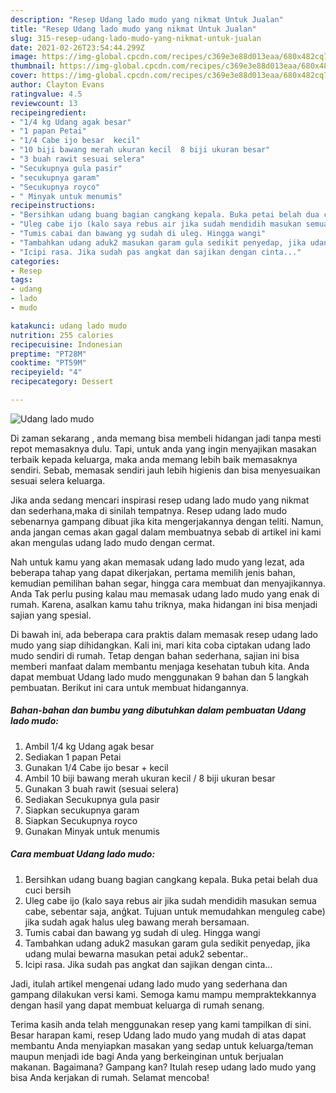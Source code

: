 ```yaml
---
description: "Resep Udang lado mudo yang nikmat Untuk Jualan"
title: "Resep Udang lado mudo yang nikmat Untuk Jualan"
slug: 315-resep-udang-lado-mudo-yang-nikmat-untuk-jualan
date: 2021-02-26T23:54:44.299Z
image: https://img-global.cpcdn.com/recipes/c369e3e88d013eaa/680x482cq70/udang-lado-mudo-foto-resep-utama.jpg
thumbnail: https://img-global.cpcdn.com/recipes/c369e3e88d013eaa/680x482cq70/udang-lado-mudo-foto-resep-utama.jpg
cover: https://img-global.cpcdn.com/recipes/c369e3e88d013eaa/680x482cq70/udang-lado-mudo-foto-resep-utama.jpg
author: Clayton Evans
ratingvalue: 4.5
reviewcount: 13
recipeingredient:
- "1/4 kg Udang agak besar"
- "1 papan Petai"
- "1/4 Cabe ijo besar  kecil"
- "10 biji bawang merah ukuran kecil  8 biji ukuran besar"
- "3 buah rawit sesuai selera"
- "Secukupnya gula pasir"
- "secukupnya garam"
- "Secukupnya royco"
- " Minyak untuk menumis"
recipeinstructions:
- "Bersihkan udang buang bagian cangkang kepala. Buka petai belah dua cuci bersih"
- "Uleg cabe ijo (kalo saya rebus air jika sudah mendidih masukan semua cabe, sebentar saja, anģkat. Tujuan untuk memudahkan menguleg cabe) jika sudah agak halus uleg bawang merah bersamaan."
- "Tumis cabai dan bawang yg sudah di uleg. Hingga wangi"
- "Tambahkan udang aduk2 masukan garam gula sedikit penyedap, jika udang mulai bewarna masukan petai aduk2 sebentar.."
- "Icipi rasa. Jika sudah pas angkat dan sajikan dengan cinta..."
categories:
- Resep
tags:
- udang
- lado
- mudo

katakunci: udang lado mudo 
nutrition: 255 calories
recipecuisine: Indonesian
preptime: "PT28M"
cooktime: "PT59M"
recipeyield: "4"
recipecategory: Dessert

---
```



![Udang lado mudo](https://img-global.cpcdn.com/recipes/c369e3e88d013eaa/680x482cq70/udang-lado-mudo-foto-resep-utama.jpg)

Di zaman  sekarang , anda memang bisa membeli hidangan jadi tanpa mesti repot memasaknya dulu. Tapi, untuk anda yang ingin menyajikan masakan terbaik kepada keluarga, maka anda memang lebih baik memasaknya sendiri. Sebab, memasak sendiri jauh lebih higienis dan bisa menyesuaikan sesuai selera keluarga.

Jika anda sedang mencari inspirasi resep udang lado mudo yang nikmat dan sederhana,maka di sinilah tempatnya. Resep udang lado mudo  sebenarnya gampang dibuat jika kita mengerjakannya dengan teliti. Namun, anda jangan cemas akan gagal dalam membuatnya 
sebab di artikel ini kami akan mengulas udang lado mudo dengan cermat.  



Nah untuk kamu yang akan memasak udang lado mudo yang lezat, ada beberapa tahap yang dapat dikerjakan, pertama memilih jenis bahan, kemudian pemilihan bahan segar, hingga cara membuat dan menyajikannya. Anda Tak perlu pusing kalau mau memasak udang lado mudo yang enak di rumah. Karena, asalkan kamu  tahu triknya, maka hidangan ini bisa menjadi sajian yang spesial.

Di bawah ini, ada beberapa cara praktis  dalam memasak resep udang lado mudo yang siap dihidangkan. Kali ini, mari kita coba ciptakan udang lado mudo sendiri di rumah. Tetap dengan bahan sederhana, sajian ini bisa memberi manfaat dalam membantu menjaga kesehatan tubuh kita. Anda dapat membuat Udang lado mudo menggunakan 9 bahan dan 5 langkah pembuatan. Berikut ini cara untuk membuat hidangannya.

<!--inarticleads1-->

##### Bahan-bahan dan bumbu yang dibutuhkan dalam pembuatan Udang lado mudo:

1. Ambil 1/4 kg Udang agak besar
1. Sediakan 1 papan Petai
1. Gunakan 1/4 Cabe ijo besar + kecil
1. Ambil 10 biji bawang merah ukuran kecil / 8 biji ukuran besar
1. Gunakan 3 buah rawit (sesuai selera)
1. Sediakan Secukupnya gula pasir
1. Siapkan secukupnya garam
1. Siapkan Secukupnya royco
1. Gunakan  Minyak untuk menumis




<!--inarticleads2-->

##### Cara membuat Udang lado mudo:

1. Bersihkan udang buang bagian cangkang kepala. Buka petai belah dua cuci bersih
1. Uleg cabe ijo (kalo saya rebus air jika sudah mendidih masukan semua cabe, sebentar saja, anģkat. Tujuan untuk memudahkan menguleg cabe) jika sudah agak halus uleg bawang merah bersamaan.
1. Tumis cabai dan bawang yg sudah di uleg. Hingga wangi
1. Tambahkan udang aduk2 masukan garam gula sedikit penyedap, jika udang mulai bewarna masukan petai aduk2 sebentar..
1. Icipi rasa. Jika sudah pas angkat dan sajikan dengan cinta...




Jadi, itulah artikel mengenai  udang lado mudo  yang sederhana dan gampang dilakukan versi kami. Semoga kamu mampu mempraktekkannya dengan hasil yang dapat membuat keluarga di rumah senang. 

Terima kasih anda telah menggunakan resep yang kami tampilkan di sini. Besar harapan kami, resep  Udang lado mudo yang mudah di atas dapat membantu Anda menyiapkan masakan yang sedap untuk keluarga/teman maupun menjadi ide bagi Anda yang berkeinginan untuk berjualan makanan. Bagaimana? Gampang kan? Itulah resep udang lado mudo yang bisa Anda kerjakan di rumah. Selamat mencoba!


